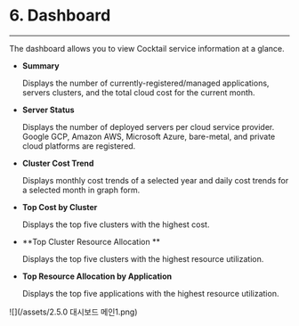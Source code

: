 # 6. Dashboard

---

The dashboard allows you to view Cocktail service information at a glance.

* **Summary**

  Displays the number of currently-registered/managed applications, servers clusters, and the total cloud cost for the current month.

* **Server Status**

  Displays the number of deployed servers per cloud service provider.
  Google GCP, Amazon AWS, Microsoft Azure, bare-metal, and private cloud platforms are registered.

* **Cluster Cost Trend**

  Displays monthly cost trends of a selected year and daily cost trends for a selected month in graph form.

* **Top Cost by Cluster**

  Displays the top five clusters with the highest cost.

* **Top Cluster Resource Allocation **

  Displays the top five clusters with the highest resource utilization.

* **Top Resource Allocation by Application**

  Displays the top five applications with the highest resource utilization.

![](/assets/2.5.0 대시보드 메인1.png)

